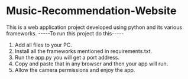 # Music-Recommendation-Website
This is a web application project developed using python and its various frameworks.
-----To run this project do this-----
1. Add all files to your PC.
2. Install all the frameworks mentioned in requirements.txt.
3. Run the app.py you will get a port address.
4. Copy and paste that in any browser and then your app will run.
5. Allow the camera permissions and enjoy the app.
